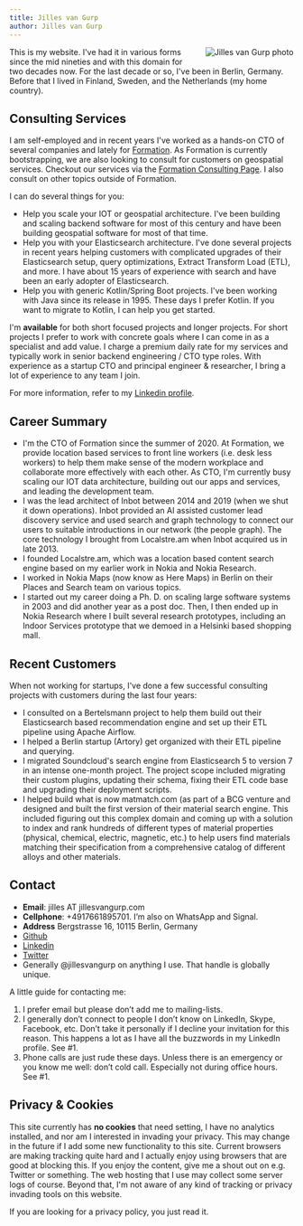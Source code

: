 ```yaml
---
title: Jilles van Gurp
author: Jilles van Gurp
---
```

<img alt="Jilles van Gurp photo" src="https://en.gravatar.com/userimage/227586/49ce2cb62cc80e45d963cc055ce6edb8.jpg?size=300" style="float:right;margin-left:1em;margin-bottom:1em;"/>

This is my website. I've had it in various forms since the mid nineties and with this domain for two decades now. For the last decade or so, I've been in Berlin, Germany. Before that I lived in Finland, Sweden, and the Netherlands (my home country).

## Consulting Services

I am self-employed and in recent years I've worked as a hands-on CTO of several companies and lately for [Formation](https://tryformation.com). As Formation is currently bootstrapping, we are also looking to consult for customers on geospatial services. Checkout our services via the [Formation Consulting Page](https://tryformation.com/consulting/). I also consult on other topics outside of Formation.

I can do several things for you:

- Help you scale your IOT or geospatial architecture. I've been building and scaling backend software for most of this century and have been building geospatial software for most of that time.
- Help you with your Elasticsearch architecture. I've done several projects in recent years helping customers with complicated upgrades of their Elasticsearch setup, query optimizations, Extract Transform Load (ETL), and more. I have about 15 years of experience with search and have been an early adopter of Elasticsearch.
- Help you with generic Kotlin/Spring Boot projects. I've been working with Java since its release in 1995. These days I prefer Kotlin. If you want to migrate to Kotlin, I can help you get started.

I'm **available** for both short focused projects and longer projects. For short projects I prefer to work with concrete goals where I can come in as a specialist and add value. I charge a premium daily rate for my services and typically work in senior backend engineering / CTO type roles. With experience as a startup CTO and principal engineer & researcher, I bring a lot of experience to any team I join.

For more information, refer to my [Linkedin profile](https://www.linkedin.com/in/jillesvangurp).

## Career Summary

- I'm the CTO of Formation since the summer of 2020. At Formation, we provide location based services to front line workers (i.e. desk less workers) to help them make sense of the modern workplace and collaborate more effectively with each other. As CTO, I'm currently busy scaling our IOT data architecture, building out our apps and services, and leading the development team.
- I was the lead architect of Inbot between 2014 and 2019 (when we shut it down operations). Inbot provided an AI assisted customer lead discovery service and used search and graph technology to connect our users to suitable introductions in our network (the people graph). The core technology I brought from Localstre.am when Inbot acquired us in late 2013.
- I founded Localstre.am, which was a location based content search engine based on my earlier work in Nokia and Nokia Research.
- I worked in Nokia Maps (now know as Here Maps) in Berlin on their Places and Search team on various topics.
- I started out my career doing a Ph. D. on scaling large software systems in 2003 and did another year as a post doc. Then, I then ended up in Nokia Research where I built several research prototypes, including an Indoor Services prototype that we demoed in a Helsinki based shopping mall.

## Recent Customers

When not working for startups, I've done a few successful consulting projects with customers during the last four years:

- I consulted on a Bertelsmann project to help them build out their Elasticsearch based recommendation engine and set up their ETL pipeline using Apache Airflow.
- I helped a Berlin startup (Artory) get organized with their ETL pipeline and querying.
- I migrated Soundcloud's search engine from Elasticsearch 5 to version 7 in an intense one-month project. The project scope included migrating their custom plugins, updating their schema, fixing their ETL code base and upgrading their deployment scripts.
- I helped build what is now matmatch.com (as part of a BCG venture and designed and built the first version of their material search engine. This included figuring out this complex domain and coming up with a solution to index and rank hundreds of different types of material properties (physical, chemical, electric, magnetic, etc.) to help users find materials matching their specification from a comprehensive catalog of different alloys and other materials.

## Contact

- **Email**: jilles AT jillesvangurp.com
- **Cellphone**: +4917661895701. I’m also on WhatsApp and Signal.
- **Address** Bergstrasse 16, 10115 Berlin, Germany
- [Github](https://github.com/jillesvangurp)
- [Linkedin](https://linkedin.com/in/jillesvangurp)
- [Twitter](https://twitter.com/jillesvangurp)
- Generally @jillesvangurp on anything I use. That handle is globally unique.

A little guide for contacting me:

1. I prefer email but please don’t add me to mailing-lists.
1. I generally don’t connect to people I don’t know on LinkedIn, Skype, Facebook, etc. Don’t take it personally if I decline your invitation for this reason. This happens a lot as I have all the buzzwords in my LinkedIn profile. See #1.
1. Phone calls are just rude these days. Unless there is an emergency or you know me well: don’t cold call. Especially not during office hours. See #1.

## Privacy & Cookies

This site currently has **no cookies** that need setting, I have no analytics installed, and nor am I interested in invading your privacy. This may change in the future if I add some new functionality to this site. Current browsers are making tracking quite hard and I actually enjoy using browsers that are good at blocking this. If you enjoy the content, give me a shout out on e.g. Twitter or something. The web hosting that I use may collect some server logs of course. Beyond that, I'm not aware of any kind of tracking or privacy invading tools on this website.

If you are looking for a privacy policy, you just read it.
